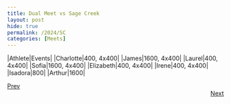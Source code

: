 ```yaml
---
title: Dual Meet vs Sage Creek
layout: post
hide: true
permalink: /2024/SC
categories: [Meets]
---
```


|Athlete|Events|
|Charlotte|400, 4x400|
|James|1600, 4x400|
|Laurel|400, 4x400|
|Sofia|1600, 4x400|
|Elizabeth|400, 4x400|
|Irene|400, 4x400|
|Isadora|800|
|Arthur|1600|

<div style="text-align: left"> <a href="{{site.baseurl}}/2024/SDA_MH">Prev</a></div> 
<div style="text-align: right"> <a href="{{site.baseurl}}/2024/MCDC">Next</a></div>